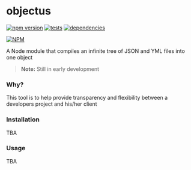 objectus
========

[![npm version](https://badge.fury.io/js/objectus.svg)](https://badge.fury.io/js/objectus)
[![tests](http://img.shields.io/travis/acidjazz/objectus/master.svg?style=flat)](https://travis-ci.org/acidjazz/objectus)
[![dependencies](http://img.shields.io/gemnasium/acidjazz/objectus.svg?style=flat)](https://gemnasium.com/acidjazz/asccord)

[![NPM](https://nodei.co/npm/objectus.png)](https://npmjs.org/package/objectus)



A Node module that compiles an infinite tree of JSON and YML files into one object

> **Note:** Still in early development


### Why?

This tool is to help provide transparency and flexibility between a developers project and his/her client


### Installation

TBA

### Usage

TBA


